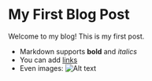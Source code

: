 # My First Blog Post

Welcome to my blog! This is my first post.

- Markdown supports **bold** and *italics*
- You can add [links](https://example.com)
- Even images: ![Alt text](https://static0.colliderimages.com/wordpress/wp-content/uploads/2022/09/Pokemon-Salamence-Hunter-J.jpg)
